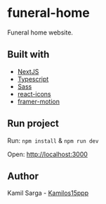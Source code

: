 # funeral-home

Funeral home website.

## Built with

- [NextJS](https://nextjs.org)
- [Typescript](https://www.typescriptlang.org/)
- [Sass](https://sass-lang.com/)
- [react-icons](https://react-icons.github.io/react-icons/)
- [framer-motion](https://www.framer.com/motion/)

## Run project

Run: `npm install` & `npm run dev`

Open: [http://localhost:3000](http://localhost:3000)

## Author

Kamil Sarga - [Kamilos15ppp](https://github.com/Kamilos15ppp)
